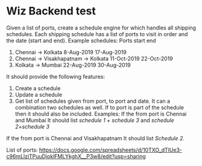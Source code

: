 # Wiz Backend test

Given a list of ports, create a schedule engine for which handles all shipping schedules. Each shipping schedule has a list of ports to visit in order and the date (start and end). Example schedules:
      Ports                                 start               end
1. Chennai -> Kolkata                     8-Aug-2019         17-Aug-2019
2. Chennai -> Visakhapatnam -> Kolkata    11-Oct-2019        22-Oct-2019
3. Kolkata -> Mumbai                      22-Aug-2019        30-Aug-2019

It should provide the following features:
1. Create a schedule
2. Update a schedule
3. Get list of schedules given from port, to port and date. It can a combination two schedules as well. If to port is part of the schedule then it should also be included.
Examples: 
If the from port is Chennai and Mumbai
It should list *schedule 1 + schedule 3* and *schedule 2+schedule 3*

If the from port is Chennai and Visakhapatnam
It should list *Schedule 2*.


List of ports:
https://docs.google.com/spreadsheets/d/10TXO_dTlUe3-c96mLlziTPuuDjoklFMLYkghX__P3w8/edit?usp=sharing



